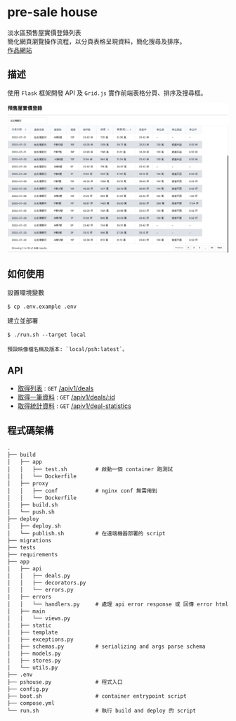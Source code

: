 # pre-sale house

淡水區預售屋實價登錄列表</br>
簡化網頁瀏覽操作流程，以分頁表格呈現資料，簡化搜尋及排序。
</br>
[作品網站](https://www.electricbanana.info/)

## 描述

使用 `Flask` 框架開發 API 及 `Grid.js` 實作前端表格分頁、排序及搜尋框。

<p align="center">
<img src="./assets/demo.jpeg" alt="_" width="800"/>
</p>

## 如何使用
    
設置環境變數

    $ cp .env.example .env

建立並部署

    $ ./run.sh --target local
    
    預設映像檔名稱及版本: `local/psh:latest`。

## API

- [取得列表](https://github.com/HMS24/pshouse/blob/master/assets/api_spec/show_deals.md) : `GET` [/apiv1/deals](https://www.electricbanana.info/apiv1/deals)
- [取得一筆資料](https://github.com/HMS24/pshouse/blob/master/assets/api_spec/show_deals.md) : `GET` [/apiv1/deals/:id](https://www.electricbanana.info/apiv1/deals/2)
- [取得統計資料](https://github.com/HMS24/pshouse/blob/master/assets/api_spec/show_deal_statistics.md) : `GET` [/apiv1/deal-statistics](https://www.electricbanana.info/apiv1/deal-statistics)

## 程式碼架構

```shell
.
├── build
│   ├── app
│   │   ├── test.sh         # 啟動一個 container 跑測試
│   │   └── Dockerfile
│   ├── proxy
│   │   ├── conf            # nginx conf 無需用到
│   │   └── Dockerfile
│   ├── build.sh
│   └── push.sh
├── deploy               
│   ├── deploy.sh           
│   └── publish.sh          # 在遠端機器部署的 script
├── migrations
├── tests                   
├── requirements            
├── app
│   ├── api
│   │   ├── deals.py
│   │   ├── decorators.py
│   │   └── errors.py
│   ├── errors
│   │   └── handlers.py     # 處理 api error response 或 回傳 error html
│   ├── main
│   │   └── views.py
│   ├── static           
│   ├── template
│   ├── exceptions.py
│   ├── schemas.py          # serializing and args parse schema
│   ├── models.py
│   ├── stores.py
│   └── utils.py
├── .env                    
├── pshouse.py              # 程式入口
├── config.py
├── boot.sh                 # container entrypoint script
├── compose.yml
└── run.sh                  # 執行 build and deploy 的 script
```

